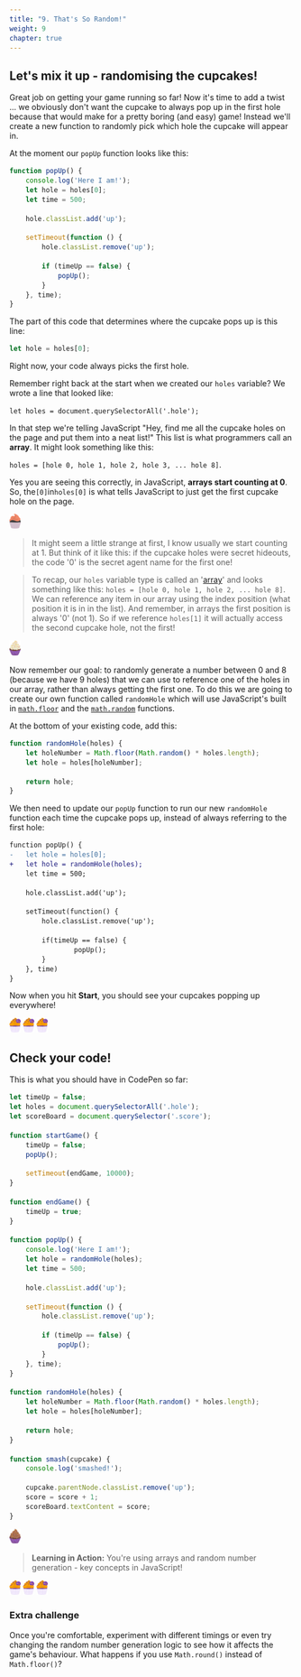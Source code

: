 ```yaml
---
title: "9. That's So Random!"
weight: 9
chapter: true
---
```


## Let's mix it up - randomising the cupcakes!

Great job on getting your game running so far! Now it's time to add a twist ... we obviously don't want the cupcake to always pop up in the first hole because that would make for a pretty boring (and easy) game! Instead we'll create a new function to randomly pick which hole the cupcake will appear in.

At the moment our `popUp` function looks like this:

```js
function popUp() {
    console.log('Here I am!');
    let hole = holes[0];
    let time = 500;

    hole.classList.add('up');

    setTimeout(function () {
        hole.classList.remove('up');

        if (timeUp == false) {
            popUp();
        }
    }, time);
}
```

The part of this code that determines where the cupcake pops up is this line:

```js
let hole = holes[0];
```

Right now, your code always picks the first hole.

Remember right back at the start when we created our `holes` variable? We wrote a line that looked like:

`let holes = document.querySelectorAll('.hole');`

In that step we're telling JavaScript "Hey, find me all the cupcake holes on the page and put them into a neat list!" This list is what programmers call an **array**. It might look something like this: 

`holes = [hole 0, hole 1, hole 2, hole 3, ... hole 8]`.

Yes you are seeing this correctly, in JavaScript, **arrays start counting at 0**. So, the`[0]`in`holes[0]` is what tells JavaScript to just get the first cupcake hole on the page.

<p align="start">
<img src=../step_2/plain_cupcake2.svg width="20">
</p>

> It might seem a little strange at first, I know usually we start counting at 1. But think of it like this: if the cupcake holes were secret hideouts, the code '0' is the secret agent name for the first one!

> To recap, our `holes` variable type is called an '[array](https://developer.mozilla.org/en-US/docs/Web/JavaScript/Reference/Global_Objects/Array)' and looks something like this: `holes = [hole 0, hole 1, hole 2, ... hole 8]`. We can reference any item in our array using the index position (what position it is in in the list). And remember, in arrays the first position is always '0' (not 1). So if we reference `holes[1]` it will actually access the second cupcake hole, not the first!

<p align="start">
<img src=../step_2/test_plain_cupcake.svg width="20">
</p>

Now remember our goal: to randomly generate a number between 0 and 8 (because we have 9 holes) that we can use to reference one of the holes in our array, rather than always getting the first one. To do this we are going to create our own function called `randomHole` which will use JavaScript's built in [`math.floor`](https://developer.mozilla.org/en-US/docs/Web/JavaScript/Reference/Global_Objects/Math/floor) and
the [`math.random`](https://developer.mozilla.org/en-US/docs/Web/JavaScript/Reference/Global_Objects/Math/random) functions.

At the bottom of your existing code, add this:

```js
function randomHole(holes) {
    let holeNumber = Math.floor(Math.random() * holes.length);
    let hole = holes[holeNumber];

    return hole;
}
```

We then need to update our `popUp` function to run our new `randomHole` function each time the cupcake pops up, instead of always referring to the first hole:

```diff
function popUp() {
-	let hole = holes[0];
+   let hole = randomHole(holes);
	let time = 500;

	hole.classList.add('up');

	setTimeout(function() {
		hole.classList.remove('up');

		if(timeUp == false) {
				popUp();
		}
	}, time)
}
```

Now when you hit **Start**, you should see your cupcakes popping up everywhere!

<p align="start">
<img src=../step_2/shecodes_cupcake.svg width="20">
<img src=../step_2/shecodes_cupcake.svg width="20">
<img src=../step_2/shecodes_cupcake.svg width="20">
</p>

## Check your code!

This is what you should have in CodePen so far:

```js
let timeUp = false;
let holes = document.querySelectorAll('.hole');
let scoreBoard = document.querySelector('.score');

function startGame() {
    timeUp = false;
    popUp();

    setTimeout(endGame, 10000);
}

function endGame() {
    timeUp = true;
}

function popUp() {
    console.log('Here I am!');
    let hole = randomHole(holes);
    let time = 500;

    hole.classList.add('up');

    setTimeout(function () {
        hole.classList.remove('up');

        if (timeUp == false) {
            popUp();
        }
    }, time);
}

function randomHole(holes) {
    let holeNumber = Math.floor(Math.random() * holes.length);
    let hole = holes[holeNumber];

    return hole;
}

function smash(cupcake) {
    console.log('smashed!');

    cupcake.parentNode.classList.remove('up');
    score = score + 1;
    scoreBoard.textContent = score;
}
```
<p align="start">
<img src=../step_2/plain_cupcake.svg width="20">
</p>

> **Learning in Action:** You're using arrays and random number generation - key concepts in JavaScript!

<p align="start">
<img src=../step_2/shecodes_cupcake.svg width="20">
<img src=../step_2/shecodes_cupcake.svg width="20">
<img src=../step_2/shecodes_cupcake.svg width="20">
</p>

### Extra challenge

Once you're comfortable, experiment with different timings or even try changing the random number generation logic to see how it affects the game's behaviour. What happens if you use `Math.round()` instead of `Math.floor()`?
